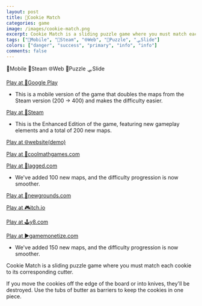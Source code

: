 ```yaml
---
layout: post
title: 🍪Cookie Match
categories: game
image: /images/cookie-match.png
excerpt: Cookie Match is a sliding puzzle game where you must match each cookie to its corresponding cutter.
tags: ["📱Mobile", "🦾Steam", "🌐Web", "🧩Puzzle", "🛷Slide"]
colors: ["danger", "success", "primary", "info", "info"]
comments: false
---
```


<span class="badge badge-danger">📱Mobile</span>
<span class="badge badge-success">🦾Steam</span>
<span class="badge badge-primary">🌐Web</span>
<span class="badge badge-info">🧩Puzzle</span>
<span class="badge badge-info">🛷Slide</span>

<a href="https://play.google.com/store/apps/details?id=com.sublevelgames.cookiematch" class="btn btn-primary btn-lg">Play at 📱Google Play</a>
- This is a mobile version of the game that doubles the maps from the Steam version (200 → 400) and makes the difficulty easier.

<a href="https://store.steampowered.com/app/2268310/Cookie_Match_Enhanced_Edition/" class="btn btn-primary btn-lg">Play at 🦾Steam</a>
- This is the Enhanced Edition of the game, featuring new gameplay elements and a total of 200 new maps.

<a href="https://cookiematch.netlify.app/" class="btn btn-primary btn-lg">Play at 🌐website(demo)</a>

<a href="https://www.coolmathgames.com/0-cookie-match" class="btn btn-primary btn-lg">Play at 🧮coolmathgames.com</a>

<a href="https://lagged.com/play/6069/" class="btn btn-primary btn-lg">Play at 🎯lagged.com</a>
- We've added 100 new maps, and the difficulty progression is now smoother.

<a href="https://www.newgrounds.com/portal/view/865946" class="btn btn-primary btn-lg">Play at 🎨newgrounds.com</a>

<a href="https://sublevelgames.itch.io/cookie-match" class="btn btn-primary btn-lg">Play at 🎮itch.io</a>

<a href="https://y8.com/games/cookie_match" class="btn btn-primary btn-lg">Play at 🕹️y8.com</a>

<a href="https://html5.gamemonetize.co/rvgj4wbimpenxgkx3pw7bl9hrmmxnvyh/" class="btn btn-primary btn-lg">Play at ▶️gamemonetize.com</a>
- We've added 150 new maps, and the difficulty progression is now smoother.

Cookie Match is a sliding puzzle game where you must match each cookie to its corresponding cutter.

If you move the cookies off the edge of the board or into knives, they'll be destroyed. Use the tubs of butter as barriers to keep the cookies in one piece.
